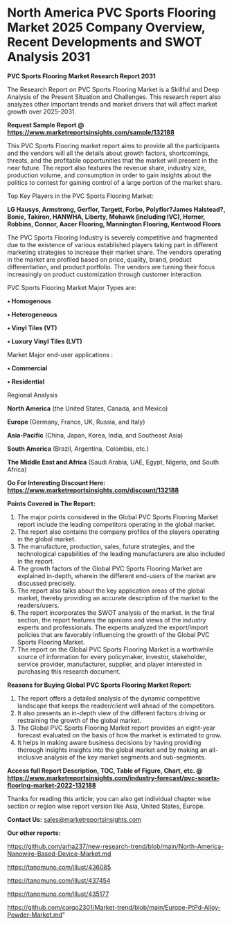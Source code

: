 # North America PVC Sports Flooring Market 2025 Company Overview, Recent Developments and SWOT Analysis 2031

<strong>PVC Sports Flooring Market Research Report 2031</strong>

The Research Report on PVC Sports Flooring Market is a Skillful and Deep Analysis of the Present Situation and Challenges. This research report also analyzes other important trends and market drivers that will affect market growth over 2025-2031.

<strong>Request Sample Report @ <a href=https://www.marketreportsinsights.com/sample/132188>https://www.marketreportsinsights.com/sample/132188</a></strong>

This PVC Sports Flooring market report aims to provide all the participants and the vendors will all the details about growth factors, shortcomings, threats, and the profitable opportunities that the market will present in the near future. The report also features the revenue share, industry size, production volume, and consumption in order to gain insights about the politics to contest for gaining control of a large portion of the market share.

Top Key Players in the PVC Sports Flooring Market:

<strong>LG Hausys, Armstrong, Gerflor, Targett, Forbo, Polyflor?James Halstead?, Bonie, Takiron, HANWHA, Liberty, Mohawk (including IVC), Horner, Robbins, Connor, Aacer Flooring, Mannington Flooring, Kentwood Floors</strong>

The PVC Sports Flooring Industry is severely competitive and fragmented due to the existence of various established players taking part in different marketing strategies to increase their market share. The vendors operating in the market are profiled based on price, quality, brand, product differentiation, and product portfolio. The vendors are turning their focus increasingly on product customization through customer interaction.

PVC Sports Flooring Market Major Types are:

<strong>• Homogenous

• Heterogeneous

• Vinyl Tiles (VT)

• Luxury Vinyl Tiles (LVT)</strong>

Market Major end-user applications :

<strong>• Commercial

• Residential</strong>

Regional Analysis

</u><strong><b>North America</b></strong> (the United States, Canada, and Mexico)

<strong><b>Europe </b></strong>(Germany, France, UK, Russia, and Italy)

<strong><b>Asia-Pacific</b></strong> (China, Japan, Korea, India, and Southeast Asia)

<strong><b>South America</b></strong> (Brazil, Argentina, Colombia, etc.)

<strong><b>The Middle East and Africa</b></strong> (Saudi Arabia, UAE, Egypt, Nigeria, and South Africa)

<strong>Go For Interesting Discount Here: <a href=https://www.marketreportsinsights.com/discount/132188>https://www.marketreportsinsights.com/discount/132188</a></strong>

<strong>Points Covered in The Report:</strong>
<ol>
  <li>The major points considered in the Global PVC Sports Flooring Market report include the leading competitors operating in the global market.</li>
  <li>The report also contains the company profiles of the players operating in the global market.</li>
  <li>The manufacture, production, sales, future strategies, and the technological capabilities of the leading manufacturers are also included in the report.</li>
  <li>The growth factors of the Global PVC Sports Flooring Market are explained in-depth, wherein the different end-users of the market are discussed precisely.</li>
  <li>The report also talks about the key application areas of the global market, thereby providing an accurate description of the market to the readers/users.</li>
  <li>The report incorporates the SWOT analysis of the market. In the final section, the report features the opinions and views of the industry experts and professionals. The experts analyzed the export/import policies that are favorably influencing the growth of the Global PVC Sports Flooring Market.</li>
  <li>The report on the Global PVC Sports Flooring Market is a worthwhile source of information for every policymaker, investor, stakeholder, service provider, manufacturer, supplier, and player interested in purchasing this research document.</li>
</ol>
<strong>Reasons for Buying Global PVC Sports Flooring Market Report:</strong>

<ol>
  <li>The report offers a detailed analysis of the dynamic competitive landscape that keeps the reader/client well ahead of the competitors.</li>
  <li>It also presents an in-depth view of the different factors driving or restraining the growth of the global market.</li>
  <li>The Global PVC Sports Flooring Market report provides an eight-year forecast evaluated on the basis of how the market is estimated to grow.</li>
  <li>It helps in making aware business decisions by having providing thorough insights insights into the global market and by making an all-inclusive analysis of the key market segments and sub-segments.</li>
</ol>
<strong>Access full Report Description, TOC, Table of Figure, Chart, etc. @ <a href=https://www.marketreportsinsights.com/industry-forecast/pvc-sports-flooring-market-2022-132188>https://www.marketreportsinsights.com/industry-forecast/pvc-sports-flooring-market-2022-132188</a></strong>


Thanks for reading this article; you can also get individual chapter wise section or region wise report version like Asia, United States, Europe.

<strong>Contact Us:</strong>
sales@marketreportsinsights.com

<strong>Our other reports:</strong>

<a href=https://github.com/arha237/new-research-trend/blob/main/North-America-Nanowire-Based-Device-Market.md>https://github.com/arha237/new-research-trend/blob/main/North-America-Nanowire-Based-Device-Market.md</a>

<a href=https://tanomuno.com/illust/436085>https://tanomuno.com/illust/436085</a>

<a href=https://tanomuno.com/illust/437454>https://tanomuno.com/illust/437454</a>

<a href=https://tanomuno.com/illust/435177>https://tanomuno.com/illust/435177</a>

<a href=https://github.com/cargo2301/Market-trend/blob/main/Europe-PtPd-Alloy-Powder-Market.md>https://github.com/cargo2301/Market-trend/blob/main/Europe-PtPd-Alloy-Powder-Market.md</a>"
